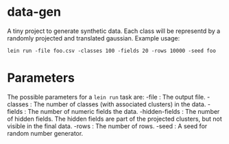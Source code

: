 # data-gen

A tiny project to generate synthetic data.  Each class will be
representd by a randomly projected and translated gaussian.  Example
usage:

```console
lein run -file foo.csv -classes 100 -fields 20 -rows 10000 -seed foo
```

# Parameters

The possible parameters for a `lein run` task are:
  -file : The output file.
  -classes : The number of classes (with associated clusters) in the data.
  -fields : The number of numeric fields the data.
  -hidden-fields : The number of hidden fields. The hidden fields are
                   part of the projected clusters, but not visible in
                   the final data.
  -rows : The number of rows.
  -seed : A seed for random number generator.
